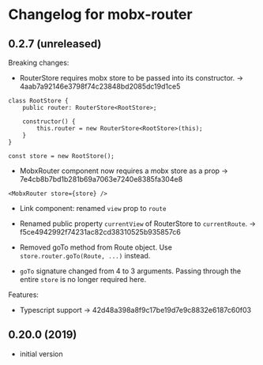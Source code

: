 # Changelog for mobx-router

## 0.2.7 (unreleased)

Breaking changes:
  - RouterStore requires mobx store to be passed into its constructor. -> 4aab7a92146e3798f74c23848bd2085dc19d1ce5

```
class RootStore {
    public router: RouterStore<RootStore>;

    constructor() {
        this.router = new RouterStore<RootStore>(this);
    }
}

const store = new RootStore();
```
  - MobxRouter component now requires a mobx store as a prop -> 7e4cb8b7bd1b281b69a7063e7240e8385fa304e8

```
<MobxRouter store={store} />
```

  - Link component: renamed `view` prop to `route`

  - Renamed public property `currentView` of RouterStore to `currentRoute`. -> f5ce4942992f74231ac82cd38310525b935857c6

  - Removed goTo method from Route object. Use `store.router.goTo(Route, ...)` instead.

  - `goTo` signature changed from 4 to 3 arguments. Passing through the entire `store` is no longer required here.

Features:

  - Typescript support -> 42d48a398a8f9c17be19d7e9c8832e6187c60f03



## 0.20.0 (2019)

  - initial version